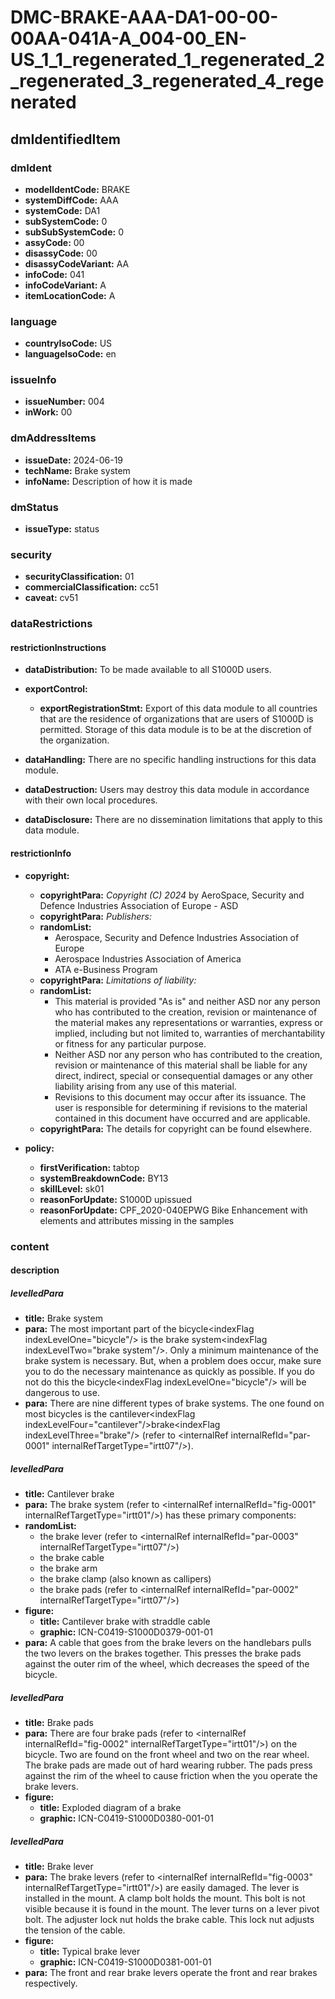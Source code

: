 # DMC-BRAKE-AAA-DA1-00-00-00AA-041A-A_004-00_EN-US_1_1_regenerated_1_regenerated_2_regenerated_3_regenerated_4_regenerated

## dmIdentifiedItem

### dmIdent

*   **modelIdentCode:** BRAKE
*   **systemDiffCode:** AAA
*   **systemCode:** DA1
*   **subSystemCode:** 0
*   **subSubSystemCode:** 0
*   **assyCode:** 00
*   **disassyCode:** 00
*   **disassyCodeVariant:** AA
*   **infoCode:** 041
*   **infoCodeVariant:** A
*   **itemLocationCode:** A

### language

*   **countryIsoCode:** US
*   **languageIsoCode:** en

### issueInfo

*   **issueNumber:** 004
*   **inWork:** 00

### dmAddressItems

*   **issueDate:** 2024-06-19
*   **techName:** Brake system
*   **infoName:** Description of how it is made

### dmStatus

*   **issueType:** status

### security

*   **securityClassification:** 01
*   **commercialClassification:** cc51
*   **caveat:** cv51

### dataRestrictions

#### restrictionInstructions

*   **dataDistribution:** To be made available to all S1000D users.

*   **exportControl:**
    *   **exportRegistrationStmt:** Export of this data module to all countries that are the residence of organizations that are users of S1000D is permitted. Storage of this data module is to be at the discretion of the organization.

*   **dataHandling:** There are no specific handling instructions for this data module.

*   **dataDestruction:** Users may destroy this data module in accordance with their own local procedures.

*   **dataDisclosure:** There are no dissemination limitations that apply to this data module.

#### restrictionInfo

*   **copyright:**

    *   **copyrightPara:** *Copyright (C) 2024* by AeroSpace, Security and Defence Industries Association of Europe - ASD
    *   **copyrightPara:** *Publishers:*
    *   **randomList:**
        *   Aerospace, Security and Defence Industries Association of Europe
        *   Aerospace Industries Association of America
        *   ATA e-Business Program
    *   **copyrightPara:** *Limitations of liability:*
    *   **randomList:**
        *   This material is provided "As is" and neither ASD nor any person who has contributed to the creation, revision or maintenance of the material makes any representations or warranties, express or implied, including but not limited to, warranties of merchantability or fitness for any particular purpose.
        *   Neither ASD nor any person who has contributed to the creation, revision or maintenance of this material shall be liable for any direct, indirect, special or consequential damages or any other liability arising from any use of this material.
        *   Revisions to this document may occur after its issuance. The user is responsible for determining if revisions to the material contained in this document have occurred and are applicable.
    *   **copyrightPara:** The details for copyright can be found elsewhere.

*   **policy:**
    *   **firstVerification:** tabtop
    *   **systemBreakdownCode:** BY13
    *   **skillLevel:** sk01
    *   **reasonForUpdate:** S1000D upissued
    *   **reasonForUpdate:** CPF_2020-040EPWG Bike Enhancement with elements and attributes missing in the samples

### content

#### description

##### levelledPara

*   **title:** Brake system
*   **para:** The most important part of the bicycle&lt;indexFlag indexLevelOne="bicycle"/&gt; is the brake system&lt;indexFlag indexLevelTwo="brake system"/&gt;. Only a minimum maintenance of the brake system is necessary. But, when a problem does occur, make sure you to do the necessary maintenance as quickly as possible. If you do not do this the bicycle&lt;indexFlag indexLevelOne="bicycle"/&gt; will be dangerous to use.
*   **para:** There are nine different types of brake systems. The one found on most bicycles is the cantilever&lt;indexFlag indexLevelFour="cantilever"/&gt;brake&lt;indexFlag indexLevelThree="brake"/&gt; (refer to &lt;internalRef internalRefId="par-0001" internalRefTargetType="irtt07"/&gt;).

##### levelledPara

*   **title:** Cantilever brake
*   **para:** The brake system (refer to &lt;internalRef internalRefId="fig-0001" internalRefTargetType="irtt01"/&gt;) has these primary components:
*   **randomList:**
    *   the brake lever (refer to &lt;internalRef internalRefId="par-0003" internalRefTargetType="irtt07"/&gt;)
    *   the brake cable
    *   the brake arm
    *   the brake clamp (also known as callipers)
    *   the brake pads (refer to &lt;internalRef internalRefId="par-0002" internalRefTargetType="irtt07"/&gt;)
*   **figure:**
    *   **title:** Cantilever brake with straddle cable
    *   **graphic:** ICN-C0419-S1000D0379-001-01
*   **para:** A cable that goes from the brake levers on the handlebars pulls the two levers on the brakes together. This presses the brake pads against the outer rim of the wheel, which decreases the speed of the bicycle.

##### levelledPara

*   **title:** Brake pads
*   **para:** There are four brake pads (refer to &lt;internalRef internalRefId="fig-0002" internalRefTargetType="irtt01"/&gt;) on the bicycle. Two are found on the front wheel and two on the rear wheel. The brake pads are made out of hard wearing rubber. The pads press against the rim of the wheel to cause friction when the you operate the brake levers.
*   **figure:**
    *   **title:** Exploded diagram of a brake
    *   **graphic:** ICN-C0419-S1000D0380-001-01

##### levelledPara

*   **title:** Brake lever
*   **para:** The brake levers (refer to &lt;internalRef internalRefId="fig-0003" internalRefTargetType="irtt01"/&gt;) are easily damaged. The lever is installed in the mount. A clamp bolt holds the mount. This bolt is not visible because it is found in the mount. The lever turns on a lever pivot bolt. The adjuster lock nut holds the brake cable. This lock nut adjusts the tension of the cable.
*   **figure:**
    *   **title:** Typical brake lever
    *   **graphic:** ICN-C0419-S1000D0381-001-01
*   **para:** The front and rear brake levers operate the front and rear brakes respectively.
